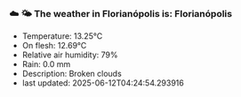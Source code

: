 ### ☁️ 🌤️  The weather in Florianópolis is: Florianópolis

- Temperature: 13.25°C
- On flesh: 12.69°C
- Relative air humidity: 79%
- Rain: 0.0 mm
- Description: Broken clouds
- last updated: 2025-06-12T04:24:54.293916
